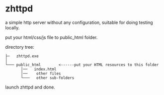 # zhttpd
a simple http server without any configuration, suitable for doing testing locally.

put your html/css/js file to public_html folder.

directory tree:

```text
├─   zhttpd.exe
│
└─── public_html        <------put your HTML resources to this folder
       │──   index.html
       │──    other files
       └───   other sub-folders
```
launch zhttpd and done.

